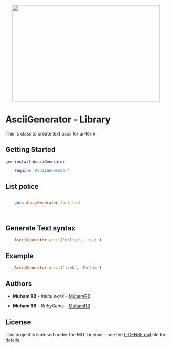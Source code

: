 <p align="center">
  <img width="460" height="300" src="https://designedbynatalie.files.wordpress.com/2011/05/asciierrorsgraphic.gif">
</p>

# AsciiGenerator - Library

This is class to create text ascii for ui-term

## Getting Started

```
gem install AsciiGenerator

```

```ruby
    require 'AsciiGenerator'
```

## List police

```ruby

    puts AsciiGenerator.font_list

    
```

## Generate Text syntax

```ruby
    AsciiGenerator.ascii('police', 'test')
```

##  Example

```ruby
    AsciiGenerator.ascii('trek', 'Mathis')
```

## Authors

* **Muham RB** - *Initial work* - [MuhamRB](https://github.com/MuhamRB)

* **Muham RB** - *RubyGems* - [MuhamRB](https://rubygems.org/profiles/MuhamRB)


## License

This project is licensed under the MIT License - see the [LICENSE.md](LICENSE.md) file for details

